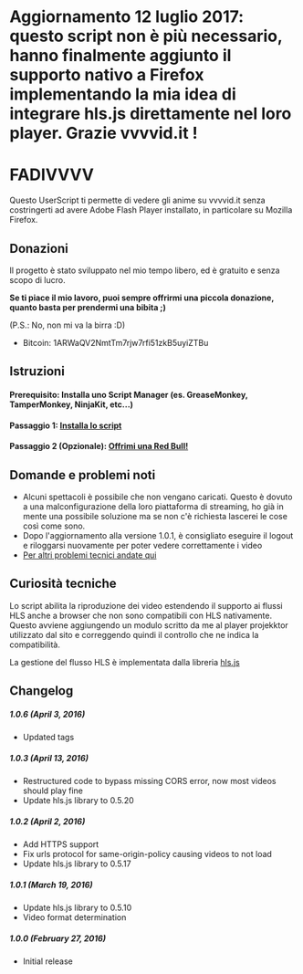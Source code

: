 # Aggiornamento 12 luglio 2017: questo script non è più necessario, hanno finalmente aggiunto il supporto nativo a Firefox implementando la mia idea di integrare hls.js direttamente nel loro player. Grazie vvvvid.it !

# FADIVVVV
Questo UserScript ti permette di vedere gli anime su vvvvid.it senza costringerti ad avere Adobe Flash Player installato, in particolare su Mozilla Firefox.

## Donazioni
Il progetto è stato sviluppato nel mio tempo libero, ed è gratuito e senza scopo di lucro.

**Se ti piace il mio lavoro, puoi sempre offrirmi una piccola donazione, quanto basta per prendermi una bibita ;)**

(P.S.: No, non mi va la birra :D)
* Bitcoin: 1ARWaQV2NmtTm7rjw7rfi51zkB5uyiZTBu

## Istruzioni
#### Prerequisito: Installa uno Script Manager (es. GreaseMonkey, TamperMonkey, NinjaKit, etc...)
#### Passaggio 1: [Installa lo script](https://openuserjs.org/install/Robotex/FADIVVVV_-_vvvvid.it_Anti_Flash.min.user.js)
#### Passaggio 2 (Opzionale): [Offrimi una Red Bull!](https://github.com/Robotex/FADIVVVV/blob/master/README.md#donazioni)

## Domande e problemi noti
* Alcuni spettacoli è possibile che non vengano caricati. Questo è dovuto a una malconfigurazione della loro piattaforma di streaming, ho già in mente una possibile soluzione ma se non c'è richiesta lascerei le cose così come sono.
* Dopo l'aggiornamento alla versione 1.0.1, è consigliato eseguire il logout e riloggarsi nuovamente per poter vedere correttamente i video
* [Per altri problemi tecnici andate qui](https://github.com/Robotex/FADIVVVV/issues)

## Curiosità tecniche
Lo script abilita la riproduzione dei video estendendo il supporto ai flussi HLS anche a browser che non sono compatibili con HLS nativamente. Questo avviene aggiungendo un modulo scritto da me al player projekktor utilizzato dal sito e correggendo quindi il controllo che ne indica la compatibilità.

La gestione del flusso HLS è implementata dalla libreria [hls.js](https://github.com/dailymotion/hls.js/)

## Changelog
##### 1.0.6 (April 3, 2016)
>
* Updated tags

##### 1.0.3 (April 13, 2016)
>
* Restructured code to bypass missing CORS error, now most videos should play fine
* Update hls.js library to 0.5.20

##### 1.0.2 (April 2, 2016)
>
* Add HTTPS support
* Fix urls protocol for same-origin-policy causing videos to not load
* Update hls.js library to 0.5.17

##### 1.0.1 (March 19, 2016)
> 
* Update hls.js library to 0.5.10
* Video format determination

##### 1.0.0 (February 27, 2016)
>
* Initial release
